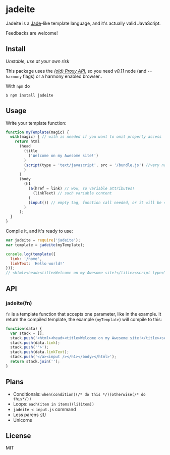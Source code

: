 # jadeite

Jadeite is a [Jade](http://jade-lang.com/)-like template language, and it's actually valid JavaScript.

Feedbacks are welcome!

## Install

*Unstable, use at your own risk*

This package uses the *[(old) Proxy API](https://developer.mozilla.org/en-US/docs/Web/JavaScript/Old_Proxy_API)*,
so you need *v0.11* node (and `--harmony` flags) or a harmony enabled browser..

With `npm` do

```
$ npm install jadeite
```

## Usage

Write your template function:

```js
function myTemplate(magic) {
  with(magic) { // with is needed if you want to omit property access
    return html
      (head
        (title
          ('Welcome on my Awesome site!')
        )
        (script(type = 'text/javascript', src = '/bundle.js') //very named arguments :o
        )
      )
      (body
        (h1
          (a(href = link) // wow, so variable attributes!
            (linkText) // such variable content
          )
          (input()) // empty tag, function call needed, or it will be substituted with the `input` variable
        )
      );
  }
}
```

Compile it, and it's ready to use:

```js
var jadeite = require('jadeite');
var template = jadeite(myTemplate);

console.log(template({
  link: '/home',
  linkText: 'Hello world!'
}));
// <html><head><title>Welcome on my Awesome site!</title><script type="text/javascript" src="/bundle.js" /></head><body><h1><a href="/home">Hello world!</a><input /></h1></body></html>
```

## API

### jadeite(fn)

`fn` is a template function that accepts one parameter, like in the example. It return the compiled template, the example (`myTemplate`) will compile to this:

```js
function(data) {
  var stack = [];
  stack.push('<html><head><title>Welcome on my Awesome site!</title><script type="text/javascript" src="/bundle.js" /></head><body><h1><a href="');
  stack.push(data.link);
  stack.push('">');
  stack.push(data.linkText);
  stack.push('</a><input /></h1></body></html>');
  return stack.join('');  
}
```

## Plans

- Conditionals: `when(condition)(/* do this */)(otherwise(/* do this*/))`
- Loops: `each(item in items)(li(item))`
- `jadeite < input.js` command
- Less parens *:)))*
- Unicorns

## License

MIT
